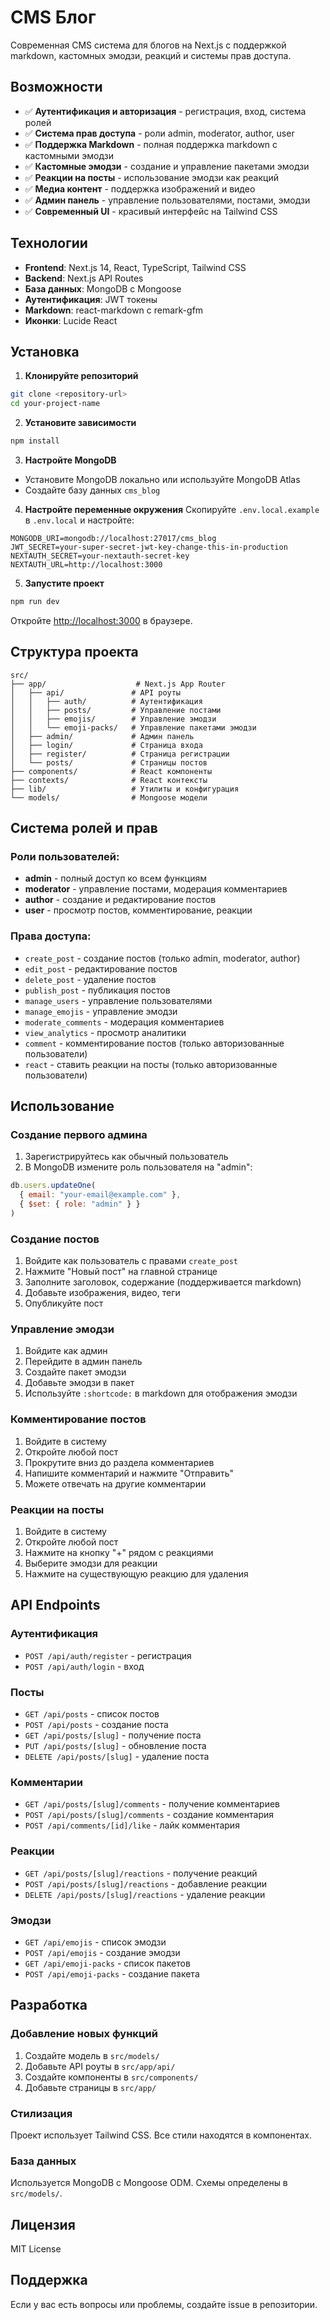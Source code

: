 # CMS Блог

Современная CMS система для блогов на Next.js с поддержкой markdown, кастомных эмодзи, реакций и системы прав доступа.

## Возможности

- ✅ **Аутентификация и авторизация** - регистрация, вход, система ролей
- ✅ **Система прав доступа** - роли admin, moderator, author, user
- ✅ **Поддержка Markdown** - полная поддержка markdown с кастомными эмодзи
- ✅ **Кастомные эмодзи** - создание и управление пакетами эмодзи
- ✅ **Реакции на посты** - использование эмодзи как реакций
- ✅ **Медиа контент** - поддержка изображений и видео
- ✅ **Админ панель** - управление пользователями, постами, эмодзи
- ✅ **Современный UI** - красивый интерфейс на Tailwind CSS

## Технологии

- **Frontend**: Next.js 14, React, TypeScript, Tailwind CSS
- **Backend**: Next.js API Routes
- **База данных**: MongoDB с Mongoose
- **Аутентификация**: JWT токены
- **Markdown**: react-markdown с remark-gfm
- **Иконки**: Lucide React

## Установка

1. **Клонируйте репозиторий**
```bash
git clone <repository-url>
cd your-project-name
```

2. **Установите зависимости**
```bash
npm install
```

3. **Настройте MongoDB**
- Установите MongoDB локально или используйте MongoDB Atlas
- Создайте базу данных `cms_blog`

4. **Настройте переменные окружения**
Скопируйте `.env.local.example` в `.env.local` и настройте:
```env
MONGODB_URI=mongodb://localhost:27017/cms_blog
JWT_SECRET=your-super-secret-jwt-key-change-this-in-production
NEXTAUTH_SECRET=your-nextauth-secret-key
NEXTAUTH_URL=http://localhost:3000
```

5. **Запустите проект**
```bash
npm run dev
```

Откройте [http://localhost:3000](http://localhost:3000) в браузере.

## Структура проекта

```
src/
├── app/                    # Next.js App Router
│   ├── api/               # API роуты
│   │   ├── auth/          # Аутентификация
│   │   ├── posts/         # Управление постами
│   │   ├── emojis/        # Управление эмодзи
│   │   └── emoji-packs/   # Управление пакетами эмодзи
│   ├── admin/             # Админ панель
│   ├── login/             # Страница входа
│   ├── register/          # Страница регистрации
│   └── posts/             # Страницы постов
├── components/            # React компоненты
├── contexts/              # React контексты
├── lib/                   # Утилиты и конфигурация
└── models/                # Mongoose модели
```

## Система ролей и прав

### Роли пользователей:
- **admin** - полный доступ ко всем функциям
- **moderator** - управление постами, модерация комментариев
- **author** - создание и редактирование постов
- **user** - просмотр постов, комментирование, реакции

### Права доступа:
- `create_post` - создание постов (только admin, moderator, author)
- `edit_post` - редактирование постов
- `delete_post` - удаление постов
- `publish_post` - публикация постов
- `manage_users` - управление пользователями
- `manage_emojis` - управление эмодзи
- `moderate_comments` - модерация комментариев
- `view_analytics` - просмотр аналитики
- `comment` - комментирование постов (только авторизованные пользователи)
- `react` - ставить реакции на посты (только авторизованные пользователи)

## Использование

### Создание первого админа

1. Зарегистрируйтесь как обычный пользователь
2. В MongoDB измените роль пользователя на "admin":
```javascript
db.users.updateOne(
  { email: "your-email@example.com" },
  { $set: { role: "admin" } }
)
```

### Создание постов

1. Войдите как пользователь с правами `create_post`
2. Нажмите "Новый пост" на главной странице
3. Заполните заголовок, содержание (поддерживается markdown)
4. Добавьте изображения, видео, теги
5. Опубликуйте пост

### Управление эмодзи

1. Войдите как админ
2. Перейдите в админ панель
3. Создайте пакет эмодзи
4. Добавьте эмодзи в пакет
5. Используйте `:shortcode:` в markdown для отображения эмодзи

### Комментирование постов

1. Войдите в систему
2. Откройте любой пост
3. Прокрутите вниз до раздела комментариев
4. Напишите комментарий и нажмите "Отправить"
5. Можете отвечать на другие комментарии

### Реакции на посты

1. Войдите в систему
2. Откройте любой пост
3. Нажмите на кнопку "+" рядом с реакциями
4. Выберите эмодзи для реакции
5. Нажмите на существующую реакцию для удаления

## API Endpoints

### Аутентификация
- `POST /api/auth/register` - регистрация
- `POST /api/auth/login` - вход

### Посты
- `GET /api/posts` - список постов
- `POST /api/posts` - создание поста
- `GET /api/posts/[slug]` - получение поста
- `PUT /api/posts/[slug]` - обновление поста
- `DELETE /api/posts/[slug]` - удаление поста

### Комментарии
- `GET /api/posts/[slug]/comments` - получение комментариев
- `POST /api/posts/[slug]/comments` - создание комментария
- `POST /api/comments/[id]/like` - лайк комментария

### Реакции
- `GET /api/posts/[slug]/reactions` - получение реакций
- `POST /api/posts/[slug]/reactions` - добавление реакции
- `DELETE /api/posts/[slug]/reactions` - удаление реакции

### Эмодзи
- `GET /api/emojis` - список эмодзи
- `POST /api/emojis` - создание эмодзи
- `GET /api/emoji-packs` - список пакетов
- `POST /api/emoji-packs` - создание пакета

## Разработка

### Добавление новых функций

1. Создайте модель в `src/models/`
2. Добавьте API роуты в `src/app/api/`
3. Создайте компоненты в `src/components/`
4. Добавьте страницы в `src/app/`

### Стилизация

Проект использует Tailwind CSS. Все стили находятся в компонентах.

### База данных

Используется MongoDB с Mongoose ODM. Схемы определены в `src/models/`.

## Лицензия

MIT License

## Поддержка

Если у вас есть вопросы или проблемы, создайте issue в репозитории.
